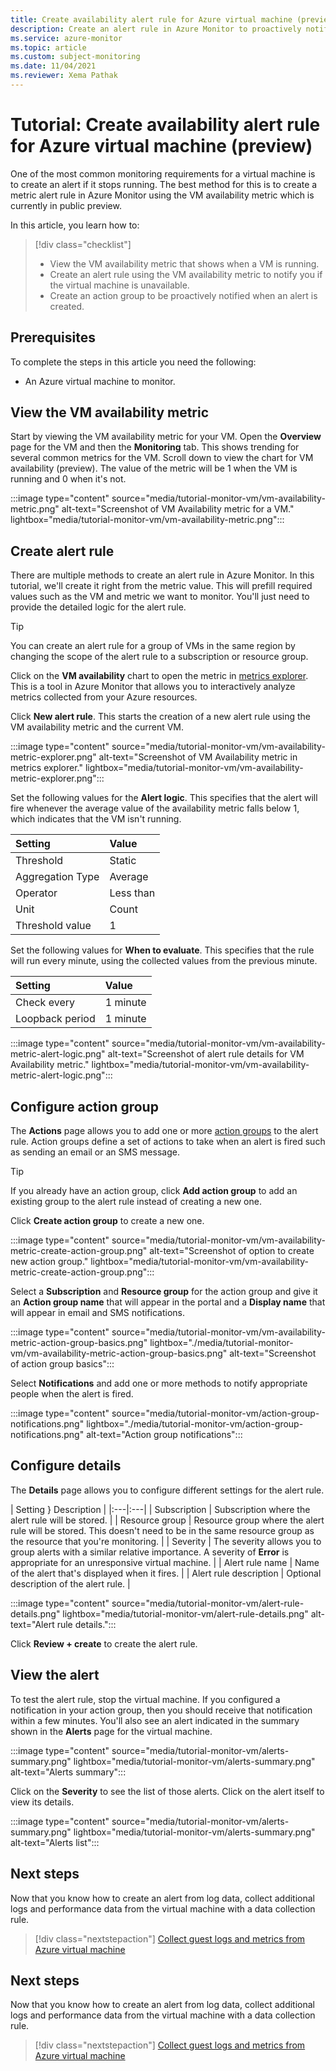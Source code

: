 ```yaml
---
title: Create availability alert rule for Azure virtual machine (preview)
description: Create an alert rule in Azure Monitor to proactively notify you if a virtual machine is unavailable.
ms.service: azure-monitor
ms.topic: article
ms.custom: subject-monitoring
ms.date: 11/04/2021
ms.reviewer: Xema Pathak
---
```


# Tutorial: Create availability alert rule for Azure virtual machine (preview)
One of the most common monitoring requirements for a virtual machine is to create an alert if it stops running. The best method for this is to create a metric alert rule in Azure Monitor using the VM availability metric which is currently in public preview.

In this article, you learn how to:

> [!div class="checklist"]
> * View the VM availability metric that shows when a VM is running.
> * Create an alert rule using the VM availability metric to notify you if the virtual machine is unavailable.
> * Create an action group to be proactively notified when an alert is created.

## Prerequisites
To complete the steps in this article you need the following: 

- An Azure virtual machine to monitor.

## View the VM availability metric
Start by viewing the VM availability metric for your VM. Open the **Overview** page for the VM and then the **Monitoring** tab. This shows trending for several common metrics for the VM. Scroll down to view the chart for VM availability (preview). The value of the metric will be 1 when the VM is running and 0 when it's not.

:::image type="content" source="media/tutorial-monitor-vm/vm-availability-metric.png" alt-text="Screenshot of VM Availability metric for a VM." lightbox="media/tutorial-monitor-vm/vm-availability-metric.png":::


## Create alert rule
There are multiple methods to create an alert rule in Azure Monitor. In this tutorial, we'll create it right from the metric value. This will prefill required values such as the VM and metric we want to monitor. You'll just need to provide the detailed logic for the alert rule.

> [!TIP]
> You can create an alert rule for a group of VMs in the same region by changing the scope of the alert rule to a subscription or resource group.

Click on the **VM availability** chart to open the metric in [metrics explorer](../essentials/metrics-getting-started.md). This is a tool in Azure Monitor that allows you to interactively analyze metrics collected from your Azure resources.

Click **New alert rule**. This starts the creation of a new alert rule using the VM availability metric and the current VM. 

:::image type="content" source="media/tutorial-monitor-vm/vm-availability-metric-explorer.png" alt-text="Screenshot of VM Availability metric in metrics explorer." lightbox="media/tutorial-monitor-vm/vm-availability-metric-explorer.png":::

Set the following values for the **Alert logic**. This specifies that the alert will fire whenever the average value of the availability metric falls below 1, which indicates that the VM isn't running.

| Setting | Value |
|:---|:---|
| Threshold | Static |
| Aggregation Type | Average |
| Operator | Less than |
| Unit | Count |
| Threshold value | 1 |

Set the following values for **When to evaluate**. This specifies that the rule will run every minute, using the collected values from the previous minute.


| Setting | Value |
|:---|:---|
| Check every | 1 minute |
| Loopback period | 1 minute |

:::image type="content" source="media/tutorial-monitor-vm/vm-availability-metric-alert-logic.png" alt-text="Screenshot of alert rule details for VM Availability metric." lightbox="media/tutorial-monitor-vm/vm-availability-metric-alert-logic.png":::



## Configure action group
The **Actions** page allows you to add one or more [action groups](../alerts/action-groups.md) to the alert rule. Action groups define a set of actions to take when an alert is fired such as sending an email or an SMS message.

> [!TIP]
> If you already have an action group, click **Add action group** to add an existing group to the alert rule instead of creating a new one.

Click **Create action group** to create a new one. 

:::image type="content" source="media/tutorial-monitor-vm/vm-availability-metric-create-action-group.png" alt-text="Screenshot of option to create new action group." lightbox="media/tutorial-monitor-vm/vm-availability-metric-create-action-group.png":::

Select a **Subscription** and **Resource group** for the action group and give it an **Action group name** that will appear in the portal and a **Display name** that will appear in email and SMS notifications.

:::image type="content" source="media/tutorial-monitor-vm/vm-availability-metric-action-group-basics.png" lightbox="./media/tutorial-monitor-vm/vm-availability-metric-action-group-basics.png" alt-text="Screenshot of action group basics":::

Select **Notifications** and add one or more methods to notify appropriate people when the alert is fired.

:::image type="content" source="media/tutorial-monitor-vm/action-group-notifications.png" lightbox="./media/tutorial-monitor-vm/action-group-notifications.png" alt-text="Action group notifications":::

## Configure details
The **Details** page allows you to configure different settings for the alert rule.

| Setting } Description |
|:---|:---|
| Subscription | Subscription where the alert rule will be stored. |
| Resource group | Resource group where the alert rule will be stored. This doesn't need to be in the same resource group as the resource that you're monitoring. |
| Severity | The severity allows you to group alerts with a similar relative importance. A severity of **Error** is appropriate for an unresponsive virtual machine. |
| Alert rule name | Name of the alert that's displayed when it fires. |
| Alert rule description | Optional description of the alert rule. |


:::image type="content" source="media/tutorial-monitor-vm/alert-rule-details.png" lightbox="media/tutorial-monitor-vm/alert-rule-details.png" alt-text="Alert rule details.":::

Click **Review + create** to create the alert rule.

## View the alert
To test the alert rule, stop the virtual machine. If you configured a notification in your action group, then you should receive that notification within a few minutes. You'll also see an alert indicated in the summary shown in the **Alerts** page for the virtual machine.

:::image type="content" source="media/tutorial-monitor-vm/alerts-summary.png" lightbox="media/tutorial-monitor-vm/alerts-summary.png" alt-text="Alerts summary":::

Click on the **Severity** to see the list of those alerts. Click on the alert itself to view its details.

:::image type="content" source="media/tutorial-monitor-vm/alerts-summary.png" lightbox="media/tutorial-monitor-vm/alerts-summary.png" alt-text="Alerts list":::

## Next steps
Now that you know how to create an alert from log data, collect additional logs and performance data from the virtual machine with a data collection rule.

> [!div class="nextstepaction"]
> [Collect guest logs and metrics from Azure virtual machine](tutorial-monitor-vm-guest.md)



## Next steps
Now that you know how to create an alert from log data, collect additional logs and performance data from the virtual machine with a data collection rule.

> [!div class="nextstepaction"]
> [Collect guest logs and metrics from Azure virtual machine](tutorial-monitor-vm-guest.md)

